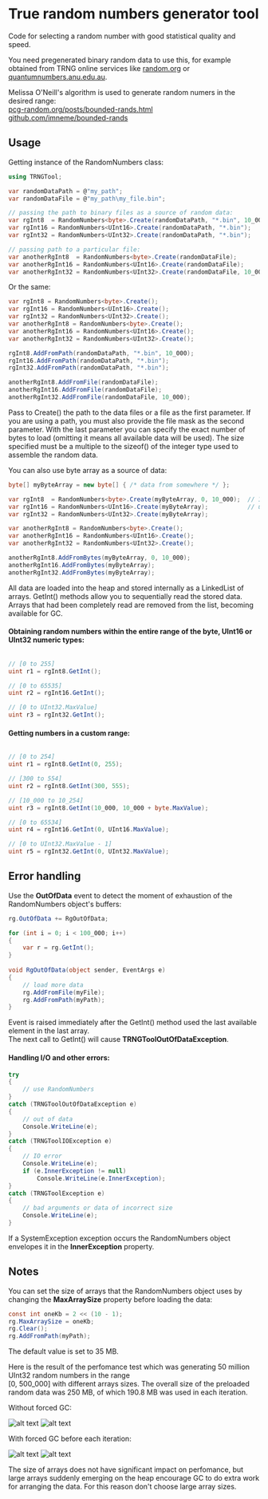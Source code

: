# True random numbers generator tool

Code for selecting a random number with good statistical quality and speed.  

You need pregenerated binary random data to use this, for example obtained from TRNG online services like
[random.org](https://www.random.org) or [quantumnumbers.anu.edu.au](https://quantumnumbers.anu.edu.au).	 

Melissa O'Neill's algorithm is used to generate random numers in the desired range:  
[pcg-random.org/posts/bounded-rands.html](https://www.pcg-random.org/posts/bounded-rands.html)  
[github.com/imneme/bounded-rands](https://github.com/imneme/bounded-rands)  
  

## Usage

Getting instance of the RandomNumbers<T> class:

```C#
using TRNGTool;

var randomDataPath = @"my_path";
var randomDataFile = @"my_path\my_file.bin";

// passing the path to binary files as a source of random data:
var rgInt8  = RandomNumbers<byte>.Create(randomDataPath, "*.bin", 10_000);  // 10_000 bytes
var rgInt16 = RandomNumbers<UInt16>.Create(randomDataPath, "*.bin");        // use all available data
var rgInt32 = RandomNumbers<UInt32>.Create(randomDataPath, "*.bin");

// passing path to a particular file:
var anotherRgInt8  = RandomNumbers<byte>.Create(randomDataFile);             // use all available data
var anotherRgInt16 = RandomNumbers<UInt16>.Create(randomDataFile);
var anotherRgInt32 = RandomNumbers<UInt32>.Create(randomDataFile, 10_000);   // also ten thousand bytes
```

Or the same:

```C#
var rgInt8 = RandomNumbers<byte>.Create();
var rgInt16 = RandomNumbers<UInt16>.Create();
var rgInt32 = RandomNumbers<UInt32>.Create();
var anotherRgInt8 = RandomNumbers<byte>.Create();
var anotherRgInt16 = RandomNumbers<UInt16>.Create();
var anotherRgInt32 = RandomNumbers<UInt32>.Create();

rgInt8.AddFromPath(randomDataPath, "*.bin", 10_000);
rgInt16.AddFromPath(randomDataPath, "*.bin");
rgInt32.AddFromPath(randomDataPath, "*.bin");

anotherRgInt8.AddFromFile(randomDataFile);
anotherRgInt16.AddFromFile(randomDataFile);
anotherRgInt32.AddFromFile(randomDataFile, 10_000);
```

Pass to Create() the path to the data files or a file as the first parameter.
If you are using a path, you must also provide the file mask as the second parameter.
With the last parameter you can specify the exact number of bytes to load (omitting it means all available data will be used).
The size specified must be a multiple to the sizeof() of the integer type used to assemble the random data.  

You can also use byte array as a source of data:

```C#
byte[] myByteArray = new byte[] { /* data from somewhere */ };

var rgInt8  = RandomNumbers<byte>.Create(myByteArray, 0, 10_000);  // 10_000 bytes from the beginning
var rgInt16 = RandomNumbers<UInt16>.Create(myByteArray);           // use all available data
var rgInt32 = RandomNumbers<UInt32>.Create(myByteArray);

var anotherRgInt8 = RandomNumbers<byte>.Create();
var anotherRgInt16 = RandomNumbers<UInt16>.Create();
var anotherRgInt32 = RandomNumbers<UInt32>.Create();

anotherRgInt8.AddFromBytes(myByteArray, 0, 10_000);
anotherRgInt16.AddFromBytes(myByteArray);
anotherRgInt32.AddFromBytes(myByteArray);
```

All data are loaded into the heap and stored internally as a LinkedList of arrays.
GetInt() methods allow you to sequentially read the stored data.
Arrays that had been completely read are removed from the list, becoming available for GC.

#### Obtaining random numbers within the entire range of the byte, UInt16 or UInt32 numeric types:

```C#

// [0 to 255]
uint r1 = rgInt8.GetInt();

// [0 to 65535]
uint r2 = rgInt16.GetInt();

// [0 to UInt32.MaxValue]
uint r3 = rgInt32.GetInt();
```

#### Getting numbers in a custom range:

```C#

// [0 to 254]
uint r1 = rgInt8.GetInt(0, 255);

// [300 to 554]
uint r2 = rgInt8.GetInt(300, 555);

// [10_000 to 10_254]
uint r3 = rgInt8.GetInt(10_000, 10_000 + byte.MaxValue);

// [0 to 65534]
uint r4 = rgInt16.GetInt(0, UInt16.MaxValue);

// [0 to UInt32.MaxValue - 1]
uint r5 = rgInt32.GetInt(0, UInt32.MaxValue);

```

## Error handling

Use the **OutOfData** event to detect the moment of exhaustion of the RandomNumbers object's buffers:

```C#
rg.OutOfData += RgOutOfData;

for (int i = 0; i < 100_000; i++)
{
    var r = rg.GetInt();
}   
    
void RgOutOfData(object sender, EventArgs e)
{
    // load more data
    rg.AddFromFile(myFile);
    rg.AddFromPath(myPath);
}

```

Event is raised immediately after the GetInt() method used the last available element in the last array.  
The next call to GetInt() will cause **TRNGToolOutOfDataException**.


#### Handling I/O and other errors:

```C#
try
{
    // use RandomNumbers
}
catch (TRNGToolOutOfDataException e)
{
    // out of data
    Console.WriteLine(e);
}
catch (TRNGToolIOException e)
{
    // IO error
    Console.WriteLine(e);
    if (e.InnerException != null)
        Console.WriteLine(e.InnerException);
}
catch (TRNGToolException e)
{
    // bad arguments or data of incorrect size
    Console.WriteLine(e);
}
```

If a SystemException exception occurs the RandomNumbers object envelopes it in the **InnerException** property.


## Notes

You can set the size of arrays that the RandomNumbers object uses by changing the **MaxArraySize** property before loading the data:

```C#
const int oneKb = 2 << (10 - 1);
rg.MaxArraySize = oneKb;
rg.Clear();
rg.AddFromPath(myPath);
```

The default value is set to 35 MB.

Here is the result of the perfomance test which was generating 50 million UInt32 random numbers in the range  
[0, 500_000] with different arrays sizes. The overall size of the preloaded random data was 250 MB, of which 190.8 MB was used in each iteration.
  
Without forced GC:
  
![alt text](https://i.ibb.co/vcrG84w/3.png)
![alt text](https://i.ibb.co/ygMBqk2/4.png)  
  
With forced GC before each iteration:
  
![alt text](https://i.ibb.co/Q6d0VHL/1.png)
![alt text](https://i.ibb.co/VL0qc5h/2.png)

The size of arrays does not have significant impact on perfomance, but large arrays suddenly emerging on the heap encourage GC to do extra work for arranging the data.
For this reason don't choose large array sizes.
